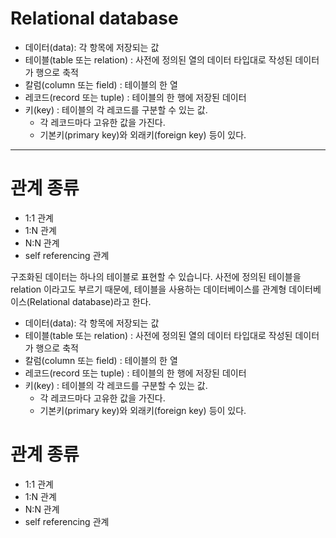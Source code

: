 # Relational database

- 데이터(data): 각 항목에 저장되는 값
- 테이블(table 또는 relation) : 사전에 정의된 열의 데이터 타입대로 작성된 데이터가 행으로 축적
- 칼럼(column 또는 field) : 테이블의 한 열
- 레코드(record 또는 tuple) : 테이블의 한 행에 저장된 데이터
- 키(key) : 테이블의 각 레코드를 구분할 수 있는 값.
  - 각 레코드마다 고유한 값을 가진다.
  - 기본키(primary key)와 외래키(foreign key) 등이 있다.

---

# 관계 종류

- 1:1 관계
- 1:N 관계
- N:N 관계
- self referencing 관계

구조화된 데이터는 하나의 테이블로 표현할 수 있습니다. 사전에 정의된 테이블을 relation 이라고도 부르기 때문에, 테이블을 사용하는 데이터베이스를 관계형 데이터베이스(Relational database)라고 한다.

- 데이터(data): 각 항목에 저장되는 값
- 테이블(table 또는 relation) : 사전에 정의된 열의 데이터 타입대로 작성된 데이터가 행으로 축적
- 칼럼(column 또는 field) : 테이블의 한 열
- 레코드(record 또는 tuple) : 테이블의 한 행에 저장된 데이터
- 키(key) : 테이블의 각 레코드를 구분할 수 있는 값.
  - 각 레코드마다 고유한 값을 가진다.
  - 기본키(primary key)와 외래키(foreign key) 등이 있다.

# 관계 종류

- 1:1 관계
- 1:N 관계
- N:N 관계
- self referencing 관계
